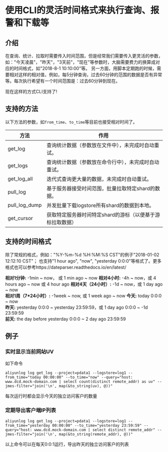 # 使用CLI的灵活时间格式来执行查询、报警和下载等

## 介绍
在查询、统计、拉取时需要传入时间范围，但是经常我们需要传入更灵活的参数，如："今天凌晨"，"昨天"，"3天前"，"现在"等参数时，大脑需要费力的换算成对应的时间格式，如"2018-8-1 10:10:00"等。
另一方面，用脚本定期跑的时候，需要相对这样的相对值，例如，每5分钟查询，过去60分钟的范围的数据是否有异常等。每次执行希望有一个时间范围是：过去60分钟到现在。

现在这样的方式CLI支持了!

## 支持的方法
以下方法的参数，如`from_time`、`to_time`等目前也接受相对时间了。

| 方法 | 作用 |
| ---- | ---- |
| get_log | 查询统计数据（参数放在文件中），未完成时自动重试。 |
| get_logs | 查询统计数据（参数放在命令行中），未完成时自动重试。   |
| get_log_all | 迭代式查询更大量的数据，未完成时自动重试。   |
| pull_log | 基于服务器接受时间范围，批量拉取特定shard的数据。   |
| pull_log_dump | 并发批量下载logstore所有shard的数据到本地。    |
| get_cursor |  获取特定服务器时间特定shard的游标（以便基于游标拉取数据）  |

## 支持的时间格式
除了常规的格式，例如："%Y-%m-%d %H:%M:%S CST"的例子"2018-01-02 12:12:10 CST"；
也支持"1 hour ago", "now", "yesterday 0:0:0"等格式了。更多格式也可以参考https://dateparser.readthedocs.io/en/latest/

**相对1分钟:** -1min ~ now， 或 1 min ago ~ now
**相对4小时:** -4h ~ now，或 4 hours ago ~ now 或 4 hour ago 
**相对4天（24小时）:** -1d ~ now，或 1 day ago ~ now  
**相对1周（7*24小时）:** -1week ~ now, 或 1 week ago ~ now 
**今天:** today 0:0:0 ~ now  
**昨天:** yesterday 0:0:0 ~ yesterday 23:59:59，或 1 day ago 0:0:0 ~ -1d 23:59:59  
**前天:** the day before yesterday 0:0:0 ~ 2 day ago 23:59:59 


## 例子

### 实时显示当前网站UV

如下命令
```shell
aliyunlog log get_log --project=pdata1 --logstore=log1 --from_time="today 00:00:00" --to_time="now" --query="host: www.dcd.mock-domain.com | select count(distinct remote_addr) as uv" --jmes-filter="join('\n', map(&to_string(uv), @))"
```

每次运行时都会显示今天的独立访问客户的数量


### 定期导出客户端IP列表

```shell
aliyunlog log get_log --project=pdata1 --logstore=log1 --from_time="yesterday 00:00:00" --to_time="yesterday 23:59:59" --query="host: www.dcd.mock-domain.com | select distinct remote_addr" --jmes-filter="join('\n', map(&to_string(remote_addr), @))"
```

以上命令可以在每天0:0:1运行，导出昨天的独立访问客户的列表
